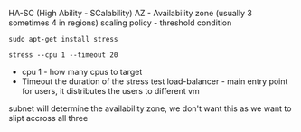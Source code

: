 HA-SC (High Ability - SCalability)
AZ - Availability zone (usually 3 sometimes 4 in regions)
scaling policy - threshold condition 
```
sudo apt-get install stress

stress --cpu 1 --timeout 20
```
- cpu 1 - how many cpus to target
- Timeout the duration of the stress test
load-balancer - main entry point for users, it distributes the users to different vm

subnet will determine the availability zone, we don't want this as we want to slipt accross all three
